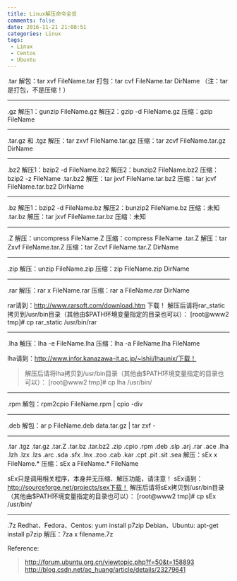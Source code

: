 ```yaml
---
title: Linux解压命令全览
comments: false
date: 2016-11-21 21:08:51
categories: Linux
tags: 
 - Linux
 - Centos
 - Ubuntu
---
```

.tar
解包：tar xvf FileName.tar
打包：tar cvf FileName.tar DirName
（注：tar是打包，不是压缩！）

---------------------------------------------
.gz
解压1：gunzip FileName.gz
解压2：gzip -d FileName.gz
压缩：gzip FileName

---------------------------------------------
.tar.gz 和 .tgz
解压：tar zxvf FileName.tar.gz
压缩：tar zcvf FileName.tar.gz DirName

---------------------------------------------
.bz2
解压1：bzip2 -d FileName.bz2
解压2：bunzip2 FileName.bz2
压缩： bzip2 -z FileName
.tar.bz2
解压：tar jxvf FileName.tar.bz2
压缩：tar jcvf FileName.tar.bz2 DirName

---------------------------------------------
.bz
解压1：bzip2 -d FileName.bz
解压2：bunzip2 FileName.bz
压缩：未知
.tar.bz
解压：tar jxvf FileName.tar.bz
压缩：未知

---------------------------------------------
.Z
解压：uncompress FileName.Z
压缩：compress FileName
.tar.Z
解压：tar Zxvf FileName.tar.Z
压缩：tar Zcvf FileName.tar.Z DirName

---------------------------------------------
.zip
解压：unzip FileName.zip
压缩：zip FileName.zip DirName

---------------------------------------------
.rar
解压：rar x FileName.rar
压缩：rar a FileName.rar DirName

rar请到：http://www.rarsoft.com/download.htm 下载！
解压后请将rar_static拷贝到/usr/bin目录（其他由$PATH环境变量指定的目录也可以）：
[root@www2 tmp]# cp rar_static /usr/bin/rar

---------------------------------------------
.lha
解压：lha -e FileName.lha
压缩：lha -a FileName.lha FileName

lha请到：http://www.infor.kanazawa-it.ac.jp/~ishii/lhaunix/下载！
>解压后请将lha拷贝到/usr/bin目录（其他由$PATH环境变量指定的目录也可以）：
[root@www2 tmp]# cp lha /usr/bin/

---------------------------------------------
.rpm
解包：rpm2cpio FileName.rpm | cpio -div

---------------------------------------------
.deb
解包：ar p FileName.deb data.tar.gz | tar zxf -

---------------------------------------------
.tar .tgz .tar.gz .tar.Z .tar.bz .tar.bz2 .zip .cpio .rpm .deb .slp .arj .rar .ace .lha .lzh .lzx .lzs .arc .sda .sfx .lnx .zoo .cab .kar .cpt .pit .sit .sea
解压：sEx x FileName.*
压缩：sEx a FileName.* FileName

sEx只是调用相关程序，本身并无压缩、解压功能，请注意！
sEx请到： http://sourceforge.net/projects/sex下载！
解压后请将sEx拷贝到/usr/bin目录（其他由$PATH环境变量指定的目录也可以）：
[root@www2 tmp]# cp sEx /usr/bin/

---------------------------------------------
.7z
Redhat、Fedora、Centos:
yum install p7zip 
Debian、Ubuntu:
apt-get install p7zip
解压：7za x filename.7z

Reference:
> http://forum.ubuntu.org.cn/viewtopic.php?f=50&t=158893
> http://blog.csdn.net/ac_huang/article/details/23279641
